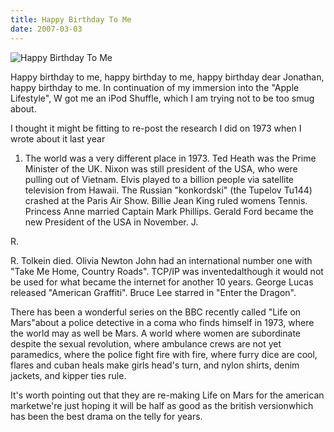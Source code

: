 ```yaml
---
title: Happy Birthday To Me
date: 2007-03-03
---
```


![Happy Birthday To Me](https://source.unsplash.com/vP3pnOoCiYE/1600x900)

Happy birthday to me, happy birthday to me, happy birthday dear Jonathan, happy birthday to me. In continuation of my immersion into the "Apple Lifestyle", W got me an iPod Shuffle, which I am trying not to be too smug about.

I thought it might be fitting to re-post the research I did on 1973 when I wrote about it last year

 1. The world was a very different place in 1973. Ted Heath was the Prime     Minister of the UK. Nixon was still president of the USA, who were pulling     out of Vietnam. Elvis played to a billion people via satellite television     from Hawaii. The Russian "konkordski" (the Tupelov Tu144) crashed at the     Paris Air Show. Billie Jean King ruled womens Tennis. Princess Anne married     Captain Mark Phillips. Gerald Ford became the new President of the USA in     November. J.

R.

R. Tolkein died. Olivia Newton John had an international number one with "Take Me Home, Country Roads". TCP/IP was inventedalthough it would not be used for what became the internet for another 10 years. George Lucas released "American Graffiti". Bruce Lee starred in "Enter the Dragon".

There has been a wonderful series on the BBC recently called "Life on Mars"about a police detective in a coma who finds himself in 1973, where the world may as well be Mars. A world where women are subordinate despite the sexual revolution, where ambulance crews are not yet paramedics, where the police fight fire with fire, where furry dice are cool, flares and cuban heals make girls head's turn, and nylon shirts, denim jackets, and kipper ties rule.

It's worth pointing out that they are re-making Life on Mars for the american marketwe're just hoping it will be half as good as the british versionwhich has been the best drama on the telly for years.